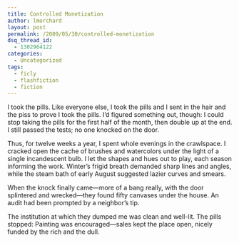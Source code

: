 ```yaml
---
title: Controlled Monetization
author: lmorchard
layout: post
permalink: /2009/05/30/controlled-monetization
dsq_thread_id:
  - 1302964122
categories:
  - Uncategorized
tags:
  - ficly
  - flashfiction
  - fiction
---
```

<div>
  <p>
    I took the pills. Like everyone else, I took the pills and I sent in the hair and the piss to prove I took the pills. I’d figured something out, though: I could stop taking the pills for the first half of the month, then double up at the end. I still passed the tests; no one knocked on the door.
  </p>
  
  <p>
    <!--more-->
  </p>
  
  <p>
    Thus, for twelve weeks a year, I spent whole evenings in the crawlspace. I cracked open the cache of brushes and watercolors under the light of a single incandescent bulb. I let the shapes and hues out to play, each season informing the work. Winter’s frigid breath demanded sharp lines and angles, while the steam bath of early August suggested lazier curves and smears.
  </p>
  
  <p>
    When the knock finally came—more of a bang really, with the door splintered and wrecked—they found fifty canvases under the house. An audit had been prompted by a neighbor’s tip.
  </p>
  
  <p>
    The institution at which they dumped me was clean and well-lit. The pills stopped: Painting was encouraged—sales kept the place open, nicely funded by the rich and the dull.
  </p>
</div>
